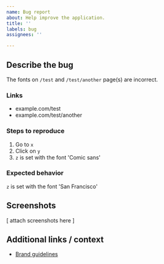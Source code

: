 ```yaml
---
name: Bug report
about: Help improve the application.
title: ''
labels: bug
assignees: ''

---
```


## Describe the bug

The fonts on `/test` and `/test/another` page(s) are incorrect.

### Links

- example.com/test
- example.com/test/another

### Steps to reproduce

1. Go to `x`
2. Click on `y`
3. `z` is set with the font 'Comic sans'

### Expected behavior

`z` is set with the font 'San Francisco'

## Screenshots

[ attach screenshots here ]

## Additional links / context

- [Brand guidelines](https://example.com/brand-guidelines)
